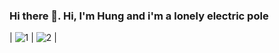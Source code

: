 ### Hi there 👋. Hi, I'm Hung and i'm a lonely electric pole
| ![1](https://media.giphy.com/media/ICOgUNjpvO0PC/giphy.gif) | ![2](https://media.giphy.com/media/yedDQGWwq0heU/giphy.gif) |
<!--
**GoiliAce/goiliace** is a ✨ _special_ ✨ repository because its `README.md` (this file) appears on your GitHub profile.

Here are some ideas to get you started:

- 🔭 I’m currently working on ...
- 🌱 I’m currently learning ...
- 👯 I’m looking to collaborate on ...
- 🤔 I’m looking for help with ...
- 💬 Ask me about ...
- 📫 How to reach me: ...
- 😄 Pronouns: ...
- ⚡ Fun fact: ...
-->

